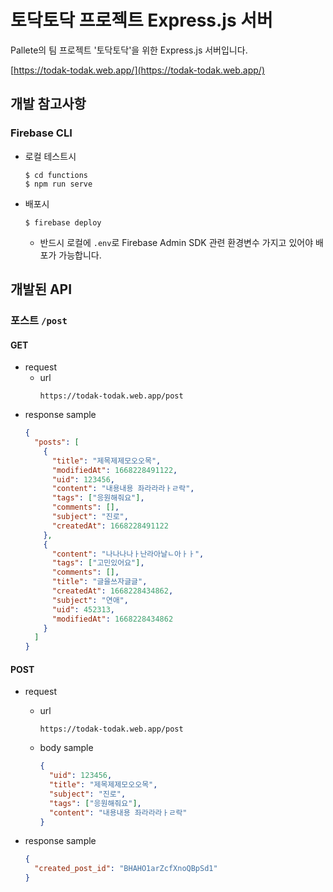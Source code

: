 # 토닥토닥 프로젝트 Express.js 서버

Pallete의 팀 프로젝트 '토닥토닥'을 위한 Express.js 서버입니다.

[https://todak-todak.web.app/](https://todak-todak.web.app/)

## 개발 참고사항

### Firebase CLI

- 로컬 테스트시

  ```shell
  $ cd functions
  $ npm run serve
  ```

- 배포시
  ```shell
  $ firebase deploy
  ```
  - 반드시 로컬에 `.env`로 Firebase Admin SDK 관련 환경변수 가지고 있어야 배포가 가능합니다.

## 개발된 API

### 포스트 `/post`

#### GET

- request
  - url
    ```
    https://todak-todak.web.app/post
    ```
- response sample
  ```json
  {
    "posts": [
      {
        "title": "제목제제모오오목",
        "modifiedAt": 1668228491122,
        "uid": 123456,
        "content": "내용내용 좌라라라ㅏㄹ락",
        "tags": ["응원해줘요"],
        "comments": [],
        "subject": "진로",
        "createdAt": 1668228491122
      },
      {
        "content": "나나나나ㅏ난라아날ㄴ아ㅏㅏ",
        "tags": ["고민있어요"],
        "comments": [],
        "title": "글을쓰자글글",
        "createdAt": 1668228434862,
        "subject": "연애",
        "uid": 452313,
        "modifiedAt": 1668228434862
      }
    ]
  }
  ```

#### POST

- request

  - url
    ```
    https://todak-todak.web.app/post
    ```
  - body sample
    ```json
    {
      "uid": 123456,
      "title": "제목제제모오오목",
      "subject": "진로",
      "tags": ["응원해줘요"],
      "content": "내용내용 좌라라라ㅏㄹ락"
    }
    ```

- response sample
  ```json
  {
    "created_post_id": "BHAHO1arZcfXnoQBpSd1"
  }
  ```
